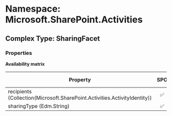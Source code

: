 # Namespace: Microsoft.SharePoint.Activities

## Complex Type: SharingFacet

### Properties

**Availability matrix**

Property | SPO | SP 2019 | SP 2016 | SP 2013
----------|:---:|:-------:|:-------:|:-------:
recipients (Collection(Microsoft.SharePoint.Activities.ActivityIdentity)) | ✅ | ✅ | ❌ | ❌
sharingType (Edm.String) | ✅ | ✅ | ❌ | ❌